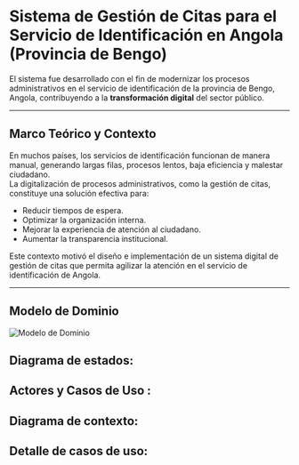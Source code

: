 #  Sistema de Gestión de Citas para el Servicio de Identificación en Angola (Provincia de Bengo)  
El sistema fue desarrollado con el fin de modernizar los procesos administrativos en el servicio de identificación de la provincia de Bengo, Angola, contribuyendo a la **transformación digital** del sector público.  

---

##  Marco Teórico y Contexto

En muchos países, los servicios de identificación funcionan de manera manual, generando largas filas, procesos lentos, baja eficiencia y malestar ciudadano.  
La digitalización de procesos administrativos, como la gestión de citas, constituye una solución efectiva para:  

- Reducir tiempos de espera.  
- Optimizar la organización interna.  
- Mejorar la experiencia de atención al ciudadano.  
- Aumentar la transparencia institucional.  

Este contexto motivó el diseño e implementación de un sistema digital de gestión de citas que permita agilizar la atención en el servicio de identificación de Angola.  

---
## Modelo de Dominio
![Modelo de Dominio](Presentacci-n-Trabajo-de-Fin-de-Grado/Documentaci%C3%B3n/imagens/Modelodedominio.svg)





## Diagrama de estados:


## Actores y Casos de Uso :


## Diagrama de contexto:


## Detalle de casos de uso:
